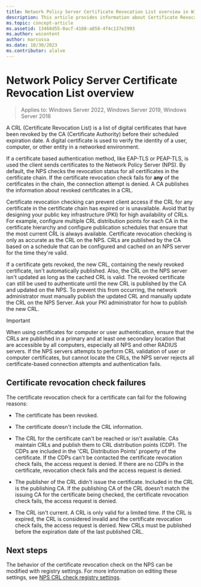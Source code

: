 ```yaml
---
title: Network Policy Server Certificate Revocation List overview in Windows Server
description: This article provides information about Certificate Revocation handling by the NPS (Network Policy Server) in a Windows Server environment.
ms.topic: concept-article
ms.assetid: 13468d55-0acf-4160-a858-4f4c137e2993
ms.author: wscontent
author: marcussa
ms.date: 10/30/2023
ms.contributor: alalve
---
```


# Network Policy Server Certificate Revocation List overview  

> Applies to: Windows Server 2022, Windows Server 2019, Windows Server 2016

A CRL (Certificate Revocation List) is a list of digital certificates that have been revoked by the CA (Certificate Authority) before their scheduled expiration date. A digital certificate is used to verify the identity of a user, computer, or other entity in a networked environment.

If a certificate based authentication method, like EAP-TLS or PEAP-TLS, is used the client sends certificates to the Network Policy Server (NPS). By default, the NPS checks the revocation status for all certificates in the certificate chain. If the certificate revocation check fails for **any** of the certificates in the chain, the connection attempt is denied. A CA publishes the information about revoked certificates in a CRL.  

Certificate revocation checking can prevent client access if the CRL for any certificate in the certificate chain has expired or is unavailable. Avoid that by designing your public key infrastructure (PKI) for high availability of CRLs. For example, configure multiple CRL distribution points for each CA in the certificate hierarchy and configure publication schedules that ensure that the most current CRL is always available. Certificate revocation checking is only as accurate as the CRL on the NPS. CRLs are published by the CA based on a schedule that can be configured and cached on an NPS server for the time they're valid.

If a certificate gets revoked, the new CRL, containing the newly revoked certificate, isn't automatically published. Also, the CRL on the NPS server isn't updated as long as the cached CRL is valid. The revoked certificate can still be used to authenticate until the new CRL is published by the CA and updated on the NPS. To prevent this from occurring, the network administrator must manually publish the updated CRL and manually update the CRL on the NPS Server. Ask your PKI administrator for how to publish the new CRL.

> [!IMPORTANT]
> When using certificates for computer or user authentication, ensure that the CRLs are published in a primary and at least one secondary location that are accessible by all computers, especially all NPS and other RADIUS servers. If the NPS servers attempts to perform CRL validation of user or computer certificates, but cannot locate the CRLs, the NPS server rejects all certificate-based connection attempts and authentication fails.

## Certificate revocation check failures

The certificate revocation check for a certificate can fail for the following reasons:

- The certificate has been revoked.

- The certificate doesn't include the CRL information.
  
- The CRL for the certificate can't be reached or isn't available.
  CAs maintain CRLs and publish them to CRL distribution points (CDP). The CDPs are included in the 'CRL Distribution Points' property of the certificate.
  If the CDPs can't be contacted the certificate revocation check fails, the access request is denied.
  If there are no CDPs in the certificate, revocation check fails and the access request is denied.

- The publisher of the CRL didn't issue the certificate.
  Included in the CRL is the publishing CA. If the publishing CA of the CRL doesn't match the issuing CA for the certificate being checked, the certificate revocation check fails, the access request is denied.

- The CRL isn't current.
  A CRL is only valid for a limited time. If the CRL is expired, the CRL is considered invalid and the certificate revocation check fails, the access request is denied.
  New CRLs must be published before the expiration date of the last published CRL.

## Next steps

The behavior of the certificate revocation check on the NPS can be modified with registry settings. For more information on editing these settings, see [NPS CRL check registry settings](nps-crl-check-registry-settings.md).
